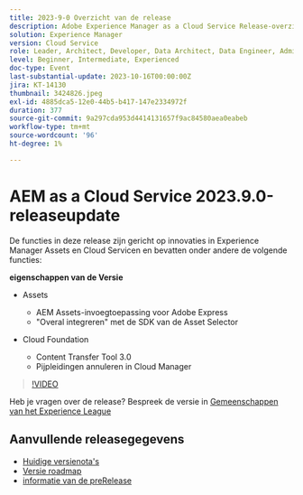 ```yaml
---
title: 2023-9-0 Overzicht van de release
description: Adobe Experience Manager as a Cloud Service Release-overzicht Video 2023.9.0
solution: Experience Manager
version: Cloud Service
role: Leader, Architect, Developer, Data Architect, Data Engineer, Admin, User
level: Beginner, Intermediate, Experienced
doc-type: Event
last-substantial-update: 2023-10-16T00:00:00Z
jira: KT-14130
thumbnail: 3424826.jpeg
exl-id: 4885dca5-12e0-44b5-b417-147e2334972f
duration: 377
source-git-commit: 9a297cda953d4414131657f9ac84580aea0eabeb
workflow-type: tm+mt
source-wordcount: '96'
ht-degree: 1%

---
```


# AEM as a Cloud Service 2023.9.0-releaseupdate

De functies in deze release zijn gericht op innovaties in Experience Manager Assets en Cloud Servicen en bevatten onder andere de volgende functies:

**eigenschappen van de Versie**

* Assets
   * AEM Assets-invoegtoepassing voor Adobe Express
   * &quot;Overal integreren&quot; met de SDK van de Asset Selector

* Cloud Foundation
   * Content Transfer Tool 3.0
   * Pijpleidingen annuleren in Cloud Manager

>[!VIDEO](https://video.tv.adobe.com/v/3424826/?learn=on)

Heb je vragen over de release?  Bespreek de versie in [ Gemeenschappen van het Experience League ](https://adobe.ly/3rMScIU)

## Aanvullende releasegegevens

* [ Huidige versienota&#39;s ](https://experienceleague.adobe.com/docs/experience-manager-cloud-service/content/release-notes/home.html)
* [ Versie roadmap ](https://experienceleague.adobe.com/docs/experience-manager-release-information/aem-release-updates/update-releases-roadmap.html)
* [ informatie van de preRelease ](https://experienceleague.adobe.com/docs/experience-manager-cloud-service/content/release-notes/prerelease.html)
